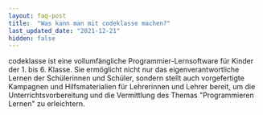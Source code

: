 ```yaml
---
layout: faq-post
title:  "Was kann man mit codeklasse machen?"
last_updated_date: "2021-12-21"
hidden: false
---
```


codeklasse ist eine vollumfängliche Programmier-Lernsoftware für Kinder der 1. bis 6. Klasse.
Sie ermöglicht nicht nur das eigenverantwortliche Lernen der Schülerinnen und Schüler,
sondern stellt auch vorgefertigte Kampagnen und Hilfsmaterialien für Lehrerinnen und Lehrer bereit,
um die Unterrichtsvorbereitung und die Vermittlung des Themas "Programmieren Lernen" zu erleichtern.